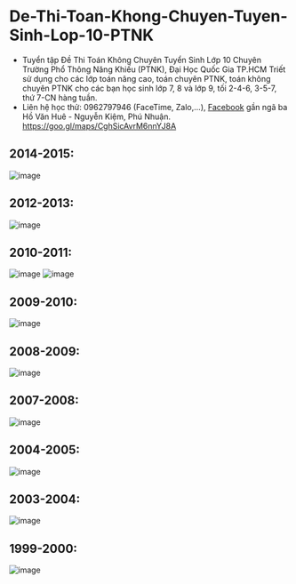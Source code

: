 # De-Thi-Toan-Khong-Chuyen-Tuyen-Sinh-Lop-10-PTNK
* Tuyển tập Đề Thi Toán Không Chuyên Tuyển Sinh Lớp 10 Chuyên Trường Phổ Thông Năng Khiếu (PTNK), Đại Học Quốc Gia TP.HCM Triết sử dụng cho các lớp toán nâng cao, toán chuyên PTNK, toán không chuyên PTNK cho các bạn học sinh lớp 7, 8 và lớp 9, tối 2-4-6, 3-5-7, thứ 7-CN hàng tuần.
* Liên hệ học thử: 0962797946 (FaceTime, Zalo,...), [Facebook](https://www.facebook.com/trietptm) gần ngã ba Hồ Văn Huê - Nguyễn Kiệm, Phú Nhuận.
https://goo.gl/maps/CghSicAvrM6nnYJ8A

## 2014-2015:
![image](https://user-images.githubusercontent.com/526959/168441644-50c9735d-05de-4780-bfe9-07bb29294ce6.png)

## 2012-2013:
![image](https://user-images.githubusercontent.com/526959/168422649-4b635ff4-7ea1-4ca7-af2d-b8056476ed63.png)

## 2010-2011:
![image](https://user-images.githubusercontent.com/526959/217499451-68bd2948-7757-4179-85f8-653141778e99.png)
![image](https://user-images.githubusercontent.com/526959/217500123-7aa91922-2bf3-41b0-8c25-1466dad9b175.png)

## 2009-2010:
![image](https://user-images.githubusercontent.com/526959/217497176-1a390c66-6dc9-4abf-b574-b7f33a3c6ae6.png)

## 2008-2009:
![image](https://user-images.githubusercontent.com/526959/217493409-128ce74f-0816-428e-bb3a-2a4d67c1d1ee.png)

## 2007-2008:
![image](https://user-images.githubusercontent.com/526959/217492971-30870526-7eee-4643-b127-54f78410a41c.png)

## 2004-2005:
![image](https://user-images.githubusercontent.com/526959/217488322-f06ab441-bfa5-4f1e-8ae1-5d130000bebf.png)

## 2003-2004:
![image](https://user-images.githubusercontent.com/526959/217486787-7e77068e-140f-4d12-b236-a780d98bb3eb.png)

## 1999-2000:
![image](https://user-images.githubusercontent.com/526959/224281634-2e5685cf-d5c2-44d6-9f73-77ab8a932a94.png)



